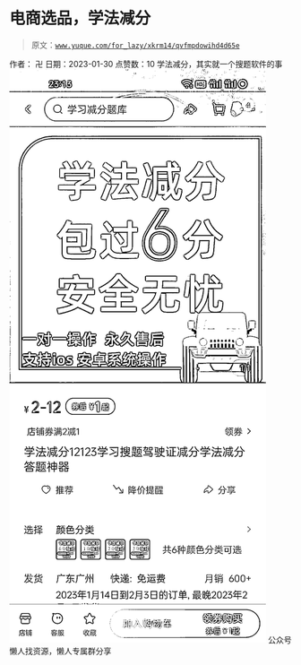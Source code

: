 # 电商选品，学法减分

> 原文：[`www.yuque.com/for_lazy/xkrm14/qvfmpdowihd4d65e`](https://www.yuque.com/for_lazy/xkrm14/qvfmpdowihd4d65e)

<ne-p id="u4f8b272b" data-lake-id="u4f8b272b"><ne-text id="u261f59b7">作者： 卍</ne-text></ne-p> <ne-p id="u25d21159" data-lake-id="u25d21159"><ne-text id="u441d51e6">日期：2023-01-30</ne-text></ne-p> <ne-p id="u10b58c51" data-lake-id="u10b58c51"><ne-text id="u071bfe1a">点赞数：</ne-text><ne-text id="ueaf8f543" ne-bold="true">10</ne-text></ne-p> <ne-hole id="ucd0f4507" data-lake-id="ucd0f4507"><ne-card data-card-name="hr" data-card-type="block" id="MrHei" data-event-boundary="card"><ne-p id="u5f9b3419" data-lake-id="u5f9b3419"><ne-text id="uc8823355">学法减分，其实就一个搜题软件的事</ne-text></ne-p> <ne-p id="u2aab901d" data-lake-id="u2aab901d"><ne-card data-card-name="image" data-card-type="inline" id="pOI41" data-event-boundary="card">![](img/649d0fed707572032558e4fcde6e866c.png)</ne-card></ne-p> <ne-hole id="ua2ead7ff" data-lake-id="ua2ead7ff"><ne-card data-card-name="hr" data-card-type="block" id="RYuh9" data-event-boundary="card"><ne-p id="u1195ce40" data-lake-id="u1195ce40"><ne-text id="udd4be628">公众号懒人找资源，懒人专属群分享</ne-text></ne-p></ne-card></ne-hole></ne-card></ne-hole>
